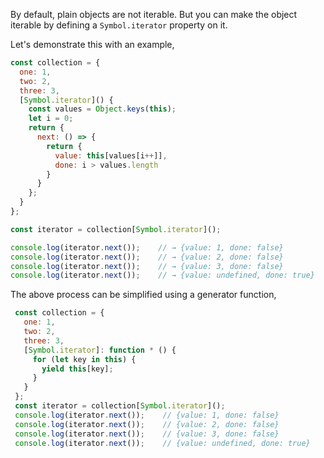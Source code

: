 
  By default, plain objects are not iterable. But you can make the object iterable by defining a `Symbol.iterator` property on it.

  Let's demonstrate this with an example,

  ```javascript
  const collection = {
    one: 1,
    two: 2,
    three: 3,
    [Symbol.iterator]() {
      const values = Object.keys(this);
      let i = 0;
      return {
        next: () => {
          return {
            value: this[values[i++]],
            done: i > values.length
          }
        }
      };
    }
  };

  const iterator = collection[Symbol.iterator]();

  console.log(iterator.next());    // → {value: 1, done: false}
  console.log(iterator.next());    // → {value: 2, done: false}
  console.log(iterator.next());    // → {value: 3, done: false}
  console.log(iterator.next());    // → {value: undefined, done: true}
  ```

  The above process can be simplified using a generator function,

  ```javascript
   const collection = {
     one: 1,
     two: 2,
     three: 3,
     [Symbol.iterator]: function * () {
       for (let key in this) {
         yield this[key];
       }
     }
   };
   const iterator = collection[Symbol.iterator]();
   console.log(iterator.next());    // {value: 1, done: false}
   console.log(iterator.next());    // {value: 2, done: false}
   console.log(iterator.next());    // {value: 3, done: false}
   console.log(iterator.next());    // {value: undefined, done: true}
  ```
